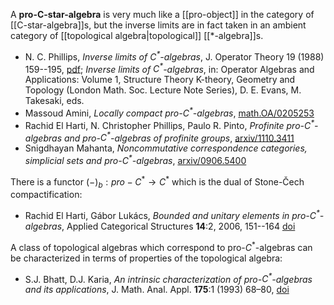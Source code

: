 A __pro-C-star-algebra__ is very much like a [[pro-object]] in the category of [[C-star-algebra]]s, but the inverse limits are in fact taken in an ambient category of [[topological algebra|topological]] [[*-algebra]]s.   

* N. C. Phillips, _Inverse limits of $C^\ast$-algebras_, J. Operator Theory 19 (1988) 159--195, [pdf](http://www.theta.ro/jot/archive/1988-019-001/1988-019-001-010.pdf); _Inverse limits of $C^\ast$-algebras_, in: Operator Algebras and Applications: Volume 1, Structure Theory K-theory, Geometry and Topology (London Math. Soc. Lecture Note Series), D. E. Evans, M. Takesaki, eds.
* Massoud Amini, _Locally compact pro-$C^\ast$-algebras_, [math.OA/0205253](http://arxiv.org/abs/math/0205253)
* Rachid El Harti, N. Christopher Phillips, Paulo R. Pinto, _Profinite pro-$C^\ast$-algebras and pro-$C^\ast$-algebras of profinite groups_, [arxiv/1110.3411](http://arxiv.org/abs/1110.3411)
* Snigdhayan Mahanta, _Noncommutative correspondence categories, simplicial sets and pro-$C^\ast$-algebras_, [arxiv/0906.5400](http://arxiv.org/abs/0906.5400)

There is a functor $(-)_b:pro-C^\ast\to C^\ast$ which is the dual of Stone-Čech compactification:

* Rachid El Harti, Gábor Lukács, _Bounded and unitary elements in pro-$C^\ast$-algebras_, Applied Categorical Structures  __14__:2, 2006, 151--164 [doi](http://dx.doi.org/10.1007/s10485-006-9012-0)

A class of topological algebras which correspond to pro-$C^\ast$-algebras can be characterized in terms of properties of the topological algebra:

* S.J. Bhatt, D.J. Karia, _An intrinsic characterization of pro-$C^\ast$-algebras and its applications_, J. Math. Anal. Appl. __175__:1 (1993) 68–80, [doi](http://dx.doi.org/10.1006/jmaa.1993.1152)